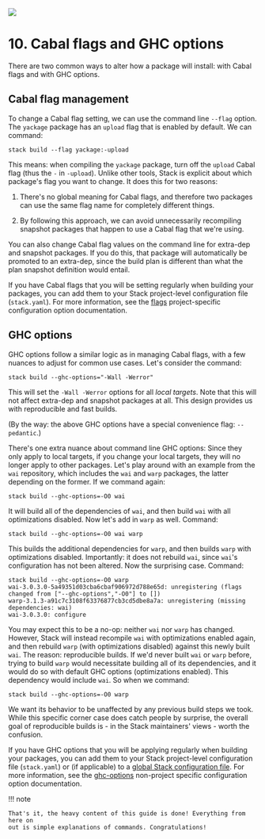   <div class="hidden-warning"><a href="https://docs.haskellstack.org/"><img src="https://cdn.jsdelivr.net/gh/commercialhaskell/stack/doc/img/hidden-warning.svg"></a></div>

# 10. Cabal flags and GHC options

There are two common ways to alter how a package will install: with Cabal flags
and with GHC options.

## Cabal flag management

To change a Cabal flag setting, we can use the command line `--flag` option. The
`yackage` package has an `upload` flag that is enabled by default. We can
command:

~~~text
stack build --flag yackage:-upload
~~~

This means: when compiling the `yackage` package, turn off the `upload` Cabal
flag (thus the `-` in `-upload`). Unlike other tools, Stack is explicit about
which package's flag you want to change. It does this for two reasons:

1. There's no global meaning for Cabal flags, and therefore two packages can
   use the same flag name for completely different things.

2. By following this approach, we can avoid unnecessarily recompiling snapshot
   packages that happen to use a Cabal flag that we're using.

You can also change Cabal flag values on the command line for extra-dep and
snapshot packages. If you do this, that package will automatically be promoted
to an extra-dep, since the build plan is different than what the plan snapshot
definition would entail.

If you have Cabal flags that you will be setting regularly when building your
packages, you can add them to your Stack project-level configuration file
(`stack.yaml`). For more information, see the
[flags](../configure/yaml/project.md#flags) project-specific configuration
option documentation.

## GHC options

GHC options follow a similar logic as in managing Cabal flags, with a few
nuances to adjust for common use cases. Let's consider the command:

~~~text
stack build --ghc-options="-Wall -Werror"
~~~

This will set the `-Wall -Werror` options for all *local targets*. Note that
this will not affect extra-dep and snapshot packages at all. This design
provides us with reproducible and fast builds.

(By the way: the above GHC options have a special convenience flag:
`--pedantic`.)

There's one extra nuance about command line GHC options: Since they only apply
to local targets, if you change your local targets, they will no longer apply
to other packages. Let's play around with an example from the `wai` repository,
which includes the `wai` and `warp` packages, the latter depending on the
former. If we command again:

~~~text
stack build --ghc-options=-O0 wai
~~~

It will build all of the dependencies of `wai`, and then build `wai` with all
optimizations disabled. Now let's add in `warp` as well. Command:

~~~text
stack build --ghc-options=-O0 wai warp
~~~

This builds the additional dependencies for `warp`, and then builds `warp` with
optimizations disabled. Importantly: it does not rebuild `wai`, since `wai`'s
configuration has not been altered. Now the surprising case. Command:

~~~text
stack build --ghc-options=-O0 warp
wai-3.0.3.0-5a49351d03cba6cbaf906972d788e65d: unregistering (flags changed from ["--ghc-options","-O0"] to [])
warp-3.1.3-a91c7c3108f63376877cb3cd5dbe8a7a: unregistering (missing dependencies: wai)
wai-3.0.3.0: configure
~~~

You may expect this to be a no-op: neither `wai` nor `warp` has changed.
However, Stack will instead recompile `wai` with optimizations enabled again,
and then rebuild `warp` (with optimizations disabled) against this newly built
`wai`. The reason: reproducible builds. If we'd never built `wai` or `warp`
before, trying to build `warp` would necessitate building all of its
dependencies, and it would do so with default GHC options (optimizations
enabled). This dependency would include `wai`. So when we command:

~~~text
stack build --ghc-options=-O0 warp
~~~

We want its behavior to be unaffected by any previous build steps we took.
While this specific corner case does catch people by surprise, the overall goal
of reproducible builds is - in the Stack maintainers' views - worth the
confusion.

If you have GHC options that you will be applying regularly when building your
packages, you can add them to your Stack project-level configuration file
(`stack.yaml`) or (if applicable) to a
[global Stack configuration file](../configure/yaml/index.md#project-level-and-global-configuration-files).
For more information, see the
[ghc-options](../configure/yaml/non-project.md#ghc-options) non-project specific
configuration option documentation.

!!! note

    That's it, the heavy content of this guide is done! Everything from here on
    out is simple explanations of commands. Congratulations!
